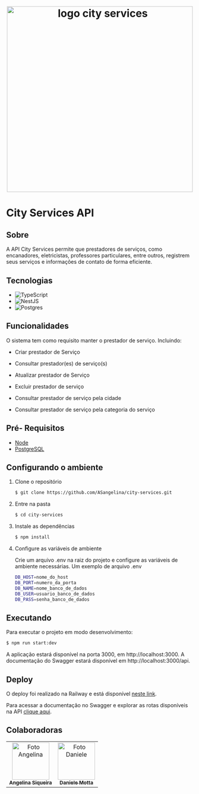 <h1 align="center">
  <img src="../city-services/public/logo-city-services.png" alt="logo city services" width="500">
</h1>


# City Services API

## Sobre

A API City Services permite que prestadores de serviços, como encanadores, eletricistas, professores particulares, entre outros, registrem seus serviços e informações de contato de forma eficiente.

## Tecnologias

- ![TypeScript](https://img.shields.io/badge/typescript-%23007ACC.svg?style=for-the-badge&logo=typescript&logoColor=white)
- ![NestJS](https://img.shields.io/badge/nestjs-%23E0234E.svg?style=for-the-badge&logo=nestjs&logoColor=white)
- ![Postgres](https://img.shields.io/badge/postgres-%23316192.svg?style=for-the-badge&logo=postgresql&logoColor=white)

## Funcionalidades

O sistema tem como requisito manter o prestador de serviço. Incluindo:

- Criar prestador de Serviço​

- Consultar prestador(es) de serviço(s)​

- Atualizar prestador de Serviço​

- Excluir prestador de serviço​

- Consultar prestador de serviço pela cidade

- Consultar prestador de serviço pela categoria do serviço

## Pré- Requisitos

- [Node](https://nodejs.org/pt)
- [PostgreSQL](https://www.postgresql.org/)

## Configurando o ambiente

1.  Clone o repositório

    ```bash
    $ git clone https://github.com/ASangelina/city-services.git
    ```

2.  Entre na pasta

    ```bash
    $ cd city-services
    ```

3.  Instale as dependências

    ```bash
    $ npm install
    ```

4.  Configure as variáveis de ambiente

    Crie um arquivo .env na raiz do projeto e configure as variáveis de ambiente necessárias. Um exemplo de arquivo .env

    ```bash
    DB_HOST=nome_do_host
    DB_PORT=numero_da_porta
    DB_NAME=nome_banco_de_dados
    DB_USER=usuario_banco_de_dados
    DB_PASS=senha_banco_de_dados
    ```

## Executando

Para executar o projeto em modo desenvolvimento:

```bash
$ npm run start:dev
```

A aplicação estará disponível na porta 3000, em http://localhost:3000.
A documentação do Swagger estará disponível em http://localhost:3000/api.

## Deploy

O deploy foi realizado na Railway e está disponível [neste link](https://city-services-production-410d.up.railway.app/).

Para acessar a documentação no Swagger e explorar as rotas disponíveis na API [clique aqui](https://city-services-production-410d.up.railway.app/api).

## Colaboradoras

<table>
  <tr>
     <td align="center">
      <a href="https://www.linkedin.com/in/angelina-siqueira/">
        <img src="https://avatars.githubusercontent.com/u/106254077?v=4" width="100px;" alt="Foto Angelina"/><br>
        <sub>
          <b>Angelina Siqueira</b>
        </sub>
      </a>
    </td>
    <td align="center">
      <a href="https://www.linkedin.com/in/daniele-mottaro/">
        <img src="https://avatars.githubusercontent.com/u/143735595?v=4" width="100px;" alt="Foto Daniele"/><br>
        <sub>
          <b>Daniele Motta</b>
        </sub>
      </a>
    </td>
  </tr>
</table>
